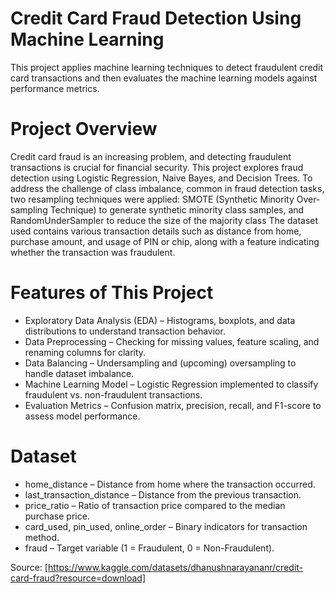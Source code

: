 # Credit Card Fraud Detection Using Machine Learning
This project applies machine learning techniques to detect fraudulent credit card transactions and  then evaluates the machine learning models against performance metrics.
# Project Overview
Credit card fraud is an increasing problem, and detecting fraudulent transactions is crucial for financial security. This project explores fraud detection  using Logistic Regression, Naive Bayes, and Decision Trees. To address the challenge of class imbalance, common in fraud detection tasks, two resampling techniques were applied: SMOTE (Synthetic Minority Over-sampling Technique) to generate synthetic minority class samples, and RandomUnderSampler to reduce the size of the majority class The dataset used contains various transaction details such as distance from home, purchase amount, and usage of PIN or chip, along with a feature indicating whether the transaction was fraudulent.
# Features of This Project
- Exploratory Data Analysis (EDA) – Histograms, boxplots, and data distributions to understand transaction behavior.
- Data Preprocessing – Checking for missing values, feature scaling, and renaming columns for clarity.
- Data Balancing – Undersampling and (upcoming) oversampling to handle dataset imbalance.
- Machine Learning Model – Logistic Regression implemented to classify fraudulent vs. non-fraudulent transactions.
- Evaluation Metrics – Confusion matrix, precision, recall, and F1-score to assess model performance.
# Dataset
- home_distance – Distance from home where the transaction occurred.
- last_transaction_distance – Distance from the previous transaction.
- price_ratio – Ratio of transaction price compared to the median purchase price.
- card_used, pin_used, online_order – Binary indicators for transaction method.
- fraud – Target variable (1 = Fraudulent, 0 = Non-Fraudulent).

Source: [https://www.kaggle.com/datasets/dhanushnarayananr/credit-card-fraud?resource=download]
